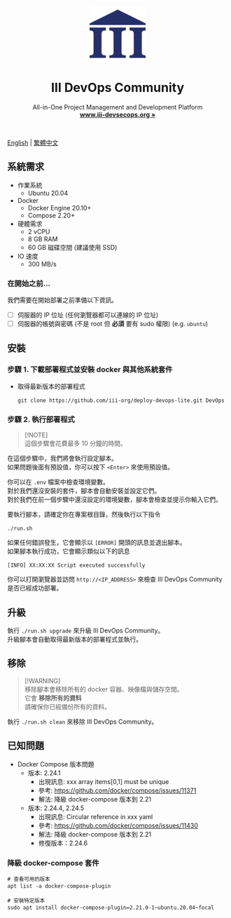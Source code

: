 <p align="center">
  <p align="center">
   <img width="128px" src="icons/iii_logo.png" />
  </p>
	<h1 align="center"><b>III DevOps Community</b></h1>
	<p align="center">
		All-in-One Project Management and Development Platform
    <br />
    <a href="https://www.iii-devsecops.org"><strong>www.iii-devsecops.org »</strong></a>
  </p>
</p>

<br/>

[English](../README.md) | [繁體中文](README.zh_TW.md)

## 系統需求

- 作業系統
    - Ubuntu 20.04
- Docker
    - Docker Engine 20.10+
    - Compose 2.20+
- 硬體需求
    - 2 vCPU
    - 8 GB RAM
    - 60 GB 磁碟空間 (建議使用 SSD)
- IO 速度
    - 300 MB/s

### 在開始之前...

我們需要在開始部署之前準備以下資訊。

- [ ] 伺服器的 IP 位址 (任何瀏覽器都可以連線的 IP 位址)
- [ ] 伺服器的帳號與密碼 (不是 root 但 **必須** 要有 sudo 權限) (e.g. `ubuntu`)

## 安裝

### 步驟 1. 下載部署程式並安裝 docker 與其他系統套件

- 取得最新版本的部署程式

    ```shell
    git clone https://github.com/iii-org/deploy-devops-lite.git DevOps
    ```

### 步驟 2. 執行部署程式

> [!NOTE]\
> 這個步驟會花費最多 10 分鐘的時間。

在這個步驟中，我們將會執行設定腳本。  
如果問題後面有預設值，你可以按下 `<Enter>` 來使用預設值。

你可以在 `.env` 檔案中檢查環境變數。  
對於我們還沒安裝的套件，腳本會自動安裝並設定它們。  
對於我們在前一個步驟中還沒設定的環境變數，腳本會檢查並提示你輸入它們。

要執行腳本，請確定你在專案根目錄，然後執行以下指令

```shell
./run.sh
```

如果任何錯誤發生，它會顯示以 `[ERROR]` 開頭的訊息並退出腳本。  
如果腳本執行成功，它會顯示類似以下的訊息

```
[INFO] XX:XX:XX Script executed successfully
```

你可以打開瀏覽器並訪問 `http://<IP_ADDRESS>` 來檢查 III DevOps Community 是否已經成功部署。

## 升級

執行 `./run.sh upgrade` 來升級 III DevOps Community。  
升級腳本會自動取得最新版本的部署程式並執行。

## 移除

> [!WARNING]\
> 移除腳本會移除所有的 docker 容器、映像檔與儲存空間。  
> 它會 **移除所有的資料**  
> 請確保你已經備份所有的資料。

執行 `./run.sh clean` 來移除 III DevOps Community。

## 已知問題

- Docker Compose 版本問題
    - 版本: 2.24.1
        - 出現訊息: xxx array items[0,1] must be unique
        - 參考: https://github.com/docker/compose/issues/11371
        - 解法: 降級 docker-compose 版本到 2.21
    - 版本: 2.24.4, 2.24.5
        - 出現訊息: Circular reference in xxx yaml
        - 參考: https://github.com/docker/compose/issues/11430
        - 解法: 降級 docker-compose 版本到 2.21
        - 修復版本：2.24.6

### 降級 docker-compose 套件

```shell
# 查看可用的版本
apt list -a docker-compose-plugin

# 安裝特定版本
sudo apt install docker-compose-plugin=2.21.0-1~ubuntu.20.04~focal
```